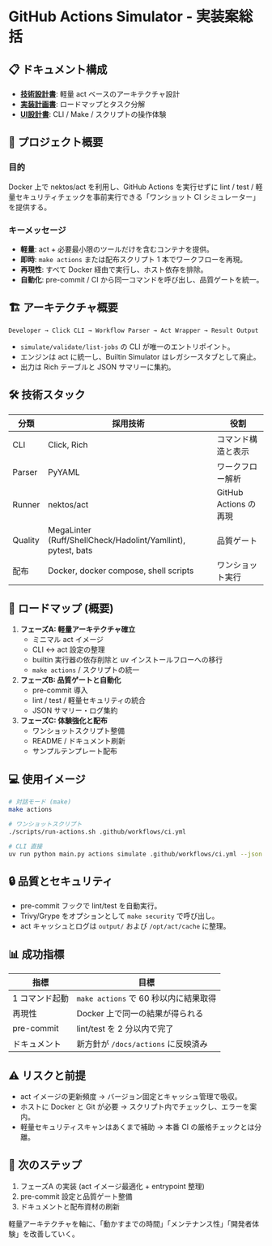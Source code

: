 # GitHub Actions Simulator - 実装案総括

## 📋 ドキュメント構成

- **[技術設計書](./github-actions-simulator-design.md)**: 軽量 act ベースのアーキテクチャ設計
- **[実装計画書](./implementation-plan.md)**: ロードマップとタスク分解
- **[UI設計書](./ui-design.md)**: CLI / Make / スクリプトの操作体験

## 🎯 プロジェクト概要

### 目的

Docker 上で nektos/act を利用し、GitHub Actions を実行せずに lint / test / 軽量セキュリティチェックを事前実行できる「ワンショット CI シミュレーター」を提供する。

### キーメッセージ

- **軽量**: act + 必要最小限のツールだけを含むコンテナを提供。
- **即時**: `make actions` または配布スクリプト 1 本でワークフローを再現。
- **再現性**: すべて Docker 経由で実行し、ホスト依存を排除。
- **自動化**: pre-commit / CI から同一コマンドを呼び出し、品質ゲートを統一。

## 🏗️ アーキテクチャ概要

```text
Developer → Click CLI → Workflow Parser → Act Wrapper → Result Output
```

- `simulate/validate/list-jobs` の CLI が唯一のエントリポイント。
- エンジンは act に統一し、Builtin Simulator はレガシースタブとして廃止。
- 出力は Rich テーブルと JSON サマリーに集約。

## 🛠️ 技術スタック

| 分類 | 採用技術 | 役割 |
| --- | --- | --- |
| CLI | Click, Rich | コマンド構造と表示 |
| Parser | PyYAML | ワークフロー解析 |
| Runner | nektos/act | GitHub Actions の再現 |
| Quality | MegaLinter (Ruff/ShellCheck/Hadolint/Yamllint), pytest, bats | 品質ゲート |
| 配布 | Docker, docker compose, shell scripts | ワンショット実行 |

## 📅 ロードマップ (概要)

1. **フェーズA: 軽量アーキテクチャ確立**
   - ミニマル act イメージ
   - CLI ↔ act 設定の整理
   - builtin 実行器の依存削除と uv インストールフローへの移行
   - `make actions` / スクリプトの統一
2. **フェーズB: 品質ゲートと自動化**
   - pre-commit 導入
   - lint / test / 軽量セキュリティの統合
   - JSON サマリー・ログ集約
3. **フェーズC: 体験強化と配布**
   - ワンショットスクリプト整備
   - README / ドキュメント刷新
   - サンプルテンプレート配布

## 💻 使用イメージ

```bash
# 対話モード (make)
make actions

# ワンショットスクリプト
./scripts/run-actions.sh .github/workflows/ci.yml

# CLI 直接
uv run python main.py actions simulate .github/workflows/ci.yml --json
```

## 🔒 品質とセキュリティ

- pre-commit フックで lint/test を自動実行。
- Trivy/Grype をオプションとして `make security` で呼び出し。
- act キャッシュとログは `output/` および `/opt/act/cache` に整理。

## 📊 成功指標

| 指標 | 目標 |
| --- | --- |
| 1 コマンド起動 | `make actions` で 60 秒以内に結果取得 |
| 再現性 | Docker 上で同一の結果が得られる |
| pre-commit | lint/test を 2 分以内で完了 |
| ドキュメント | 新方針が `/docs/actions` に反映済み |

## ⚠️ リスクと前提

- act イメージの更新頻度 → バージョン固定とキャッシュ管理で吸収。
- ホストに Docker と Git が必要 → スクリプト内でチェックし、エラーを案内。
- 軽量セキュリティスキャンはあくまで補助 → 本番 CI の厳格チェックとは分離。

## 🚀 次のステップ

1. フェーズA の実装 (act イメージ最適化 + entrypoint 整理)
2. pre-commit 設定と品質ゲート整備
3. ドキュメントと配布資材の刷新

軽量アーキテクチャを軸に、「動かすまでの時間」「メンテナンス性」「開発者体験」を改善していく。
